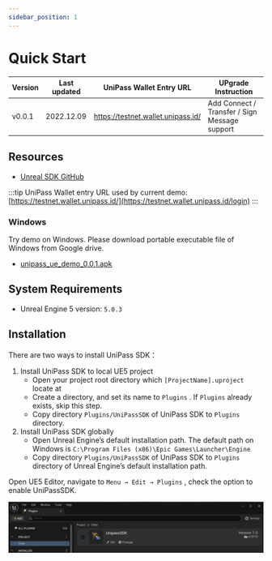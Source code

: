 ```yaml
---
sidebar_position: 1
---
```


# Quick Start


| Version | Last updated | UniPass Wallet Entry URL | UPgrade Instruction |
| --- | --- | --- | --- |
| v0.0.1 | 2022.12.09 | https://testnet.wallet.unipass.id/ | Add Connect / Transfer / Sign Message support |


## Resources

- [Unreal SDK GitHub](https://github.com/UniPassID/Unipass-UE-SDK)

:::tip
UniPass Wallet entry URL used by current demo: [https://testnet.wallet.unipass.id/](https://testnet.wallet.unipass.id/login)
:::

### Windows

Try demo on Windows. Please download portable executable file of Windows from Google drive.

- [unipass_ue_demo_0.0.1.apk](https://drive.google.com/file/d/1lOWhpTuqQ8RXe9W5eC6XWx93vHM7vXxF/view?usp=sharing)

## System Requirements

- Unreal Engine 5 version: `5.0.3`

## Installation

There are two ways to install UniPass SDK：

1. Install UniPass SDK to local UE5 project
    - Open your project root directory which `[ProjectName].uproject` locate at
    - Create a directory, and set its name to `Plugins` . If `Plugins` already exists, skip this step.
    - Copy directory `Plugins/UniPassSDK` of UniPass SDK to `Plugins` directory.
2. Install UniPass SDK globally
    - Open Unreal Engine’s default installation path. The default path on Windows is `C:\Program Files (x86)\Epic Games\Launcher\Engine`
    - Copy directory `Plugins/UniPassSDK` of UniPass SDK to `Plugins` directory of Unreal Engine’s default installation path.


Open UE5 Editor, navigate to `Menu → Edit → Plugins` , check the option to enable UniPassSDK.

![set up Unipass SDK](./img/unreal-setup.png)
